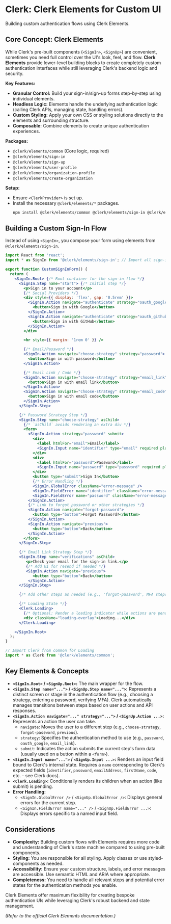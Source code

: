 # Clerk: Clerk Elements for Custom UI

Building custom authentication flows using Clerk Elements.

## Core Concept: Clerk Elements

While Clerk's pre-built components (`<SignIn>`, `<SignUp>`) are convenient, sometimes you need full control over the UI's look, feel, and flow. **Clerk Elements** provide lower-level building blocks to create completely custom authentication interfaces while still leveraging Clerk's backend logic and security.

**Key Features:**

*   **Granular Control:** Build your sign-in/sign-up forms step-by-step using individual elements.
*   **Headless Logic:** Elements handle the underlying authentication logic (calling Clerk APIs, managing state, handling errors).
*   **Custom Styling:** Apply your own CSS or styling solutions directly to the elements and surrounding structure.
*   **Composable:** Combine elements to create unique authentication experiences.

**Packages:**

*   `@clerk/elements/common` (Core logic, required)
*   `@clerk/elements/sign-in`
*   `@clerk/elements/sign-up`
*   `@clerk/elements/user-profile`
*   `@clerk/elements/organization-profile`
*   `@clerk/elements/create-organization`

**Setup:**

*   Ensure `<ClerkProvider>` is set up.
*   Install the necessary `@clerk/elements/*` packages.
    ```bash
    npm install @clerk/elements/common @clerk/elements/sign-in @clerk/elements/sign-up
    ```

## Building a Custom Sign-In Flow

Instead of using `<SignIn>`, you compose your form using elements from `@clerk/elements/sign-in`.

```jsx
import React from 'react';
import * as SignIn from '@clerk/elements/sign-in'; // Import all sign-in elements

export function CustomSignInForm() {
  return (
    <SignIn.Root> {/* Root container for the sign-in flow */}
      <SignIn.Step name="start"> {/* Initial step */}
        <p>Sign in to your account</p>
        {/* Social Providers */}
        <div style={{ display: 'flex', gap: '0.5rem' }}>
          <SignIn.Action navigate="authenticate" strategy="oauth_google">
            <button>Sign in with Google</button>
          </SignIn.Action>
          <SignIn.Action navigate="authenticate" strategy="oauth_github">
            <button>Sign in with GitHub</button>
          </SignIn.Action>
        </div>

        <hr style={{ margin: '1rem 0' }} />

        {/* Email/Password */}
        <SignIn.Action navigate="choose-strategy" strategy="password">
          <button>Sign in with password</button>
        </SignIn.Action>

        {/* Email Link / Code */}
        <SignIn.Action navigate="choose-strategy" strategy="email_link">
          <button>Sign in with email link</button>
        </SignIn.Action>
        <SignIn.Action navigate="choose-strategy" strategy="email_code">
          <button>Sign in with email code</button>
        </SignIn.Action>
      </SignIn.Step>

      {/* Password Strategy Step */}
      <SignIn.Step name="choose-strategy" asChild>
        {/* `asChild` avoids rendering an extra div */}
        <form>
          <SignIn.Action strategy="password" submit>
            <div>
              <label htmlFor="email">Email</label>
              <SignIn.Input name="identifier" type="email" required placeholder="Email address" />
            </div>
            <div>
              <label htmlFor="password">Password</label>
              <SignIn.Input name="password" type="password" required placeholder="Password" />
            </div>
            <button type="submit">Sign In</button>
            {/* Error Handling */}
            <SignIn.GlobalError className="error-message" />
            <SignIn.FieldError name="identifier" className="error-message" />
            <SignIn.FieldError name="password" className="error-message" />
          </SignIn.Action>
          {/* Link to forgot password or other strategies */}
          <SignIn.Action navigate="forgot-password">
            <button type="button">Forgot Password?</button>
          </SignIn.Action>
          <SignIn.Action navigate="previous">
            <button type="button">Back</button>
          </SignIn.Action>
        </form>
      </SignIn.Step>

      {/* Email Link Strategy Step */}
      <SignIn.Step name="verifications" asChild>
         <p>Check your email for the sign-in link.</p>
         {/* Add UI for resend if needed */}
         <SignIn.Action navigate="previous">
            <button type="button">Back</button>
          </SignIn.Action>
      </SignIn.Step>

      {/* Add other steps as needed (e.g., 'forgot-password', MFA steps like 'verifications') */}

      {/* Loading State */}
      <Clerk.Loading>
        {/* Optional: Render a loading indicator while actions are pending */}
        <div className="loading-overlay">Loading...</div>
      </Clerk.Loading>

    </SignIn.Root>
  );
}

// Import Clerk from common for Loading
import * as Clerk from '@clerk/elements/common';
```

## Key Elements & Concepts

*   **`<SignIn.Root>` / `<SignUp.Root>`:** The main wrapper for the flow.
*   **`<SignIn.Step name="...">` / `<SignUp.Step name="...">`:** Represents a distinct screen or stage in the authentication flow (e.g., choosing a strategy, entering a password, verifying MFA). Clerk automatically manages transitions between steps based on user actions and API responses.
*   **`<SignIn.Action navigate="..." strategy="...">` / `<SignUp.Action ...>`:** Represents an action the user can take.
    *   `navigate`: Moves the user to a different step (e.g., `choose-strategy`, `forgot-password`, `previous`).
    *   `strategy`: Specifies the authentication method to use (e.g., `password`, `oauth_google`, `email_link`).
    *   `submit`: Indicates the action submits the current step's form data (usually used on a button within a `<form>`).
*   **`<SignIn.Input name="...">` / `<SignUp.Input ...>`:** Renders an input field bound to Clerk's internal state. Requires a `name` corresponding to Clerk's expected fields (`identifier`, `password`, `emailAddress`, `firstName`, `code`, etc. - see Clerk docs).
*   **`<Clerk.Loading>`:** Conditionally renders its children when an action (like submit) is pending.
*   **Error Handling:**
    *   `<SignIn.GlobalError />` / `<SignUp.GlobalError />`: Displays general errors for the current step.
    *   `<SignIn.FieldError name="..." />` / `<SignUp.FieldError ...>`: Displays errors specific to a named input field.

## Considerations

*   **Complexity:** Building custom flows with Elements requires more code and understanding of Clerk's state machine compared to using pre-built components.
*   **Styling:** You are responsible for all styling. Apply classes or use styled-components as needed.
*   **Accessibility:** Ensure your custom structure, labels, and error messages are accessible. Use semantic HTML and ARIA where appropriate.
*   **Completeness:** You need to handle all relevant steps and potential error states for the authentication methods you enable.

Clerk Elements offer maximum flexibility for creating bespoke authentication UIs while leveraging Clerk's robust backend and state management.

*(Refer to the official Clerk Elements documentation.)*